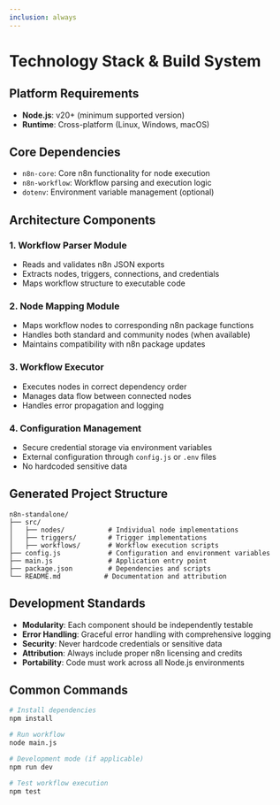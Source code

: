 ```yaml
---
inclusion: always
---
```


# Technology Stack & Build System

## Platform Requirements
- **Node.js**: v20+ (minimum supported version)
- **Runtime**: Cross-platform (Linux, Windows, macOS)

## Core Dependencies
- `n8n-core`: Core n8n functionality for node execution
- `n8n-workflow`: Workflow parsing and execution logic
- `dotenv`: Environment variable management (optional)

## Architecture Components

### 1. Workflow Parser Module
- Reads and validates n8n JSON exports
- Extracts nodes, triggers, connections, and credentials
- Maps workflow structure to executable code

### 2. Node Mapping Module
- Maps workflow nodes to corresponding n8n package functions
- Handles both standard and community nodes (when available)
- Maintains compatibility with n8n package updates

### 3. Workflow Executor
- Executes nodes in correct dependency order
- Manages data flow between connected nodes
- Handles error propagation and logging

### 4. Configuration Management
- Secure credential storage via environment variables
- External configuration through `config.js` or `.env` files
- No hardcoded sensitive data

## Generated Project Structure
```
n8n-standalone/
├── src/
│   ├── nodes/           # Individual node implementations
│   ├── triggers/        # Trigger implementations
│   ├── workflows/       # Workflow execution scripts
├── config.js            # Configuration and environment variables
├── main.js              # Application entry point
├── package.json         # Dependencies and scripts
└── README.md           # Documentation and attribution
```

## Development Standards
- **Modularity**: Each component should be independently testable
- **Error Handling**: Graceful error handling with comprehensive logging
- **Security**: Never hardcode credentials or sensitive data
- **Attribution**: Always include proper n8n licensing and credits
- **Portability**: Code must work across all Node.js environments

## Common Commands
```bash
# Install dependencies
npm install

# Run workflow
node main.js

# Development mode (if applicable)
npm run dev

# Test workflow execution
npm test
```